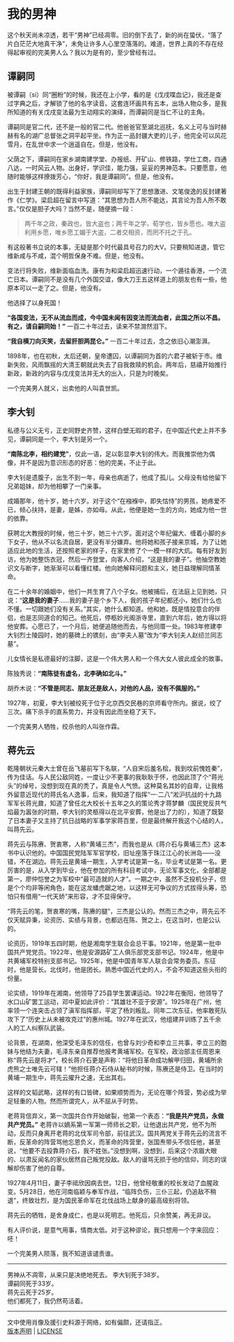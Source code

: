 # 我的男神

这个秋天尚未凉透，若干“男神”已经凋零。旧的倒下去了，新的尚在蛰伏，“落了片白茫茫大地真干净”，未免让许多人心里空落落的。难道，世界上真的不存在经得起审视的完美男人么？我以为是有的，至少曾经有过。

## 谭嗣同

被谭嗣（si）同“圈粉”的时候，我还在上小学，看的是《戊戌喋血记》，我还是查过字典之后，才解锁了他的名字读音。这套连环画共有五本，出场人物众多，是我所知道的有关戊戌变法最为生动翔实的演绎，而谭嗣同是当仁不让的主角。

谭嗣同是官二代，还不是一般的官二代。他爸爸官至湖北巡抚，名义上可与当时赫赫有名的湖广总督张之洞平起平坐。作为正一品封疆大吏的儿子，他完全可以风花雪月，在乱世中求一个逍遥自在。但是，他没有。

父荫之下，谭嗣同在家乡湖南建学堂、办报纸、开矿山、修铁路，学仕工商，四通八达，一时风云人物。出身好，学识佳，能力强，妥妥的男神范本。只要愿意，他随时能够这样撩拨芳心，“你好，我是谭嗣同”。但是，他没有。

出生于封建王朝的既得利益家族，谭嗣同却写下了思想激进、文笔俊逸的反封建著作《仁学》。梁启超在留言中写道：“其思想为吾人所不能达，其言论为吾人所不敢言。”仅仅是胆子大吗？当然不是，随便摘一段：

> 两千年之政，秦政也，皆大盗也；两千年之学，荀学也，皆乡愿也。唯大盗利用乡愿，唯乡愿工媚于大盗，二者交相资，而罔不托之于孔。

有这般著书立说的本事，无疑是那个时代最具号召力的大V。只要稍知进退，管它维新咸与不咸，混个明哲保身不难。但是，他没有。

变法行将失败，维新面临血洗。康有为和梁启超迅速行动，一个遁往香港，一个流亡日本。谭嗣同不是没有几个外国交谊，像大刀王五这样道上的朋友也有一些，他原本可以一走了之。但是，他没有。

他选择了以身死国！

__“各国变法，无不从流血而成，今中国未闻有因变法而流血者，此国之所以不昌。有之，请自嗣同始！”__ 一百二十年过去，读来不禁潸然泪下。

__“我自横刀向天笑，去留肝胆两昆仑。”__ 一百二十年过去，念之依旧心潮澎湃。

1898年，也在初秋，太后还朝，皇帝遭囚，以谭嗣同为首的六君子被斩于市。维新失败，风雨飘摇的大清王朝就此失去了自我救赎的机会。两年后，慈禧开始推行新政，新政的内容与戊戌变法并无大的出入，只是为时晚矣。

一个完美男人就义，出卖他的人叫袁世凯。

## 李大钊

私德与公义无亏，正史同野史齐赞，这样白壁无瑕的君子，在中国近代史上并不多见，谭嗣同是一个，李大钊是另一个。

__“南陈北李，相约建党”__，仅此一语，足以彰显李大钊的伟大。而我推崇他为偶像，并不是因为意识形态的好恶：他的完美，不止于此。

李大钊是遗腹子，出生不到一年，母亲也病逝了，他成了孤儿。父母没有给他留下兄弟姐妹，却为他相攀了一门亲事。

成婚那年，他十岁，她十六岁。对于这个“在襁褓中，即失怙恃”的男孩，她疼爱不已，倾心扶持，是妻，是姊，亦如母。从此，他便是她一生的方向，她成为他一世的依靠。

获聘北大教授的时候，他三十岁，她三十六岁。面对这个年纪偏大、缠着小脚的乡下女子，他从不以名流自居，更没有半分嫌弃。他将她和孩子接来京城，为了让她适应此地的生活，还按照老家的样子，在家里修了个一模一样的大炕。每有好友到访，他为她整饬衣冠，然后一齐登堂，向客人介绍，“这是我的妻子”。他抽空教她识文与断字，她渐渐可以看懂红楼。他向她解释问题和主义，她日益理解同情革命。

在二十余年的婚姻中，他们一共生育了八个子女。他被捕后，在法庭上见到她，只说：“__这是我的妻子__……我的妻子是个乡下人，我的孩子年纪都还小，她们什么也不懂。一切跟她们没有关系。”其实，她什么都知道。他和她，既是情投意合的伴侣，也是志同道合的知己。他死后，停柩妙光阁浙寺里，直到六年后，她方得以将他安葬。心愿已了，一个月后，她便追随他而去，与他同厝一处。1983年修建李大钊烈士陵园时，她的墓碑上的镌刻，由“李夫人墓”改为“李大钊夫人赵纫兰同志墓”。

儿女情长是私德最好的注脚，这是一个伟大男人和一个伟大女人彼此成全的故事。

陈独秀说：__“南陈徒有虚名，北李确如北斗。”__

胡乔木说：__“不管是同志、朋友还是敌人，对他的人品，没有不佩服的。”__

1927年，初夏，李大钊被绞死于位于北京西交民巷的京师看守所内。据说，绞了三次。痛下杀手的直系势力，并没有因此而坐稳了天下。

一个完美男人牺牲，绞杀他的人叫张作霖。

## 蒋先云

乾隆朝状元秦大士曾在岳飞墓前写下名联，“人自宋后羞名桧，我到坟前愧姓秦”，传为佳话。与人民公敌同姓，一度让少不更事的我耿耿于怀，也因此顶了个“蒋光头”的绰号，没想到现在真的秃了，真是令人气愤。这种莫名其妙的自卑，让我格外留意近现代的蒋氏名人逸事，后来，我知道了指挥“一·二八”淞沪抗战的十九路军军长蒋光鼐，知道了曾任北大校长十五年之久的策论秀才蒋梦麟（国民党反共气焰最为嚣张的时期，李大钊的灵柩得以在北平安葬，他是出了力的），知道了既娶了日本妻子又主持了抗日战略的军事学家蒋百里，但是最终解开我这个心结的人，叫蒋先云。

蒋先云与陈赓、贺衷寒，人称“黄埔三杰”，而我也是从《蒋介石与黄埔三杰》这本书中认识他的。中国国民党陆军军官学校，旧址座落于珠江江心的长洲岛——没错，不在湖边。蒋先云是黄埔一期生，入学考试是第一名，毕业考试是第一名。更厉害的是，从入学到毕业，他在参加的所有科目考试中，无论军事文化，全部都是第一，廖仲恺誉之为军校中“最可造就的人才”。一期之中，虽然不乏投机分子，但是个个均非等闲角色，能在这龙蟠虎踞之地，以这样无可争议的方式拔得头筹，恐怕只有借用“一代天娇”来形容，才不显得保守。

“蒋先云的笔，贺衷寒的嘴，陈赓的腿”，三杰是公认的。然而三杰之中，蒋先云不仅天赋异秉，论资历、实绩与背景，也都远在陈、贺之上，在这当时，也是公认的。

论资历，1919年五四时期，他是湘南学生联合会总干事。1921年，他是第一批中国共产党党员。1922年，他是安源路矿工人俱乐部党支部书记。1924年，他是中共黄埔军校特别支部书记。1925年，他是中国青年军人联合会常务委员。东征时，他是营长。北伐时，他是团长。熟悉中国近代史的人，不会不知道这些头衔的份量。

论实绩，1919年在湘南，他领导了25县学生罢课运动。1922年在衡阳，他领导了水口山矿罢工运动，邓中夏如此评价：“其雄壮不亚于安源”。1925年在广州，他率领一个连突击占领了滇军指挥部，平定了杨刘叛乱。同年二次东征，他率敢死队攻下了“历史上从未被攻克过”的惠州城。1927年在武汉，他组建并训练了五千余人的工人纠察队武装。

论背景，在湖南，他深受毛泽东的信任，也曾与刘少奇和李立三共事，李立三的胞妹与他结为夫妻，毛泽东亲自推荐他报考黄埔军校。在军校，政治部主任周恩来称“蒋先云是将才”，校长蒋介石更是声称：“将他日革命成功解甲归田，黄埔所余虎熊之士唯先云可辖！”他担任蒋介石侍从秘书的时候，陈赓还是侍卫。在当时的黄埔一期生中，蒋先云擢升之速，无出其右。

这样的文韬武略，这样的有口皆碑，如果顺势而为，无论在哪个阵营，势必成为举足轻重的人物。然而所谓完人，从不屈从于时势。

老蒋背信弃义，第一次国共合作开始破裂，他第一个表态：__“我是共产党员，永做共产党员。”__ 老蒋许以嫡系第一军第一师师长之职，让他退出共产党，他不为所动，反而只身离开老蒋的北伐军司令部，前往武汉。国共两党关于蒋先云的流言不断，反革命的阵营骂他忘恩负义，而革命的阵营里，张国焘带头不信任他，甚至说，“他要不去投靠蒋介石，我不姓张。”没想到啊，没想到，后来这个浓眉大眼的、以肃反闻名的家伙居然自己叛党投敌。敌人的谩骂无损于他的信仰，同志的误解却伤害了他的自尊。

1927年4月11日，妻子李祗欣因病去世。12日，他曾经敬重的校长发动了血腥政变。5月28日，他在河南临颖与奉军作战，“临阵负伤，三仆三起，仍追敌不稍退”，终致壮烈，是为国民革命军在北伐战场上献身的最高级别将领。

蒋先云的牺牲，是舍身成仁，也是以死明志。他死后，只余赞美，再无非议。

有人评价说，是意气用事，情商太低。对于这种谬论，我只想用一个字来回应：呸！

一个完美男人陨落，我不知道该谴责谁。

-------

男神从不凋零，从来只是决绝地死去。
李大钊死于38岁。  
谭嗣同死于33岁。  
蒋先云死于25岁。  
他们都死了，我仍然苟活着。

-------
文中使用肖像及援引史料源于网络，如有偏颇，还请指正。  
[版本声明](../LICENSE/zh_cn.md) | [LICENSE](../LICENSE/en_us.md)